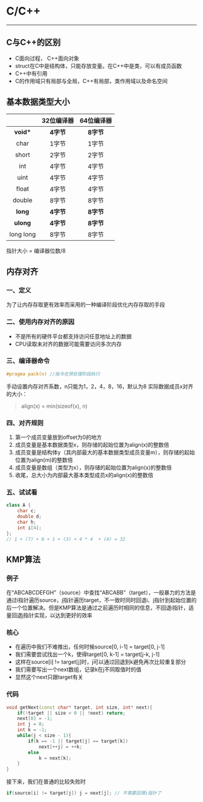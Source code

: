 # C/C++
---
## C与C++的区别
- C面向过程， C++面向对象
- struct在C中是结构体，只能存放变量。在C++中是类，可以有成员函数
- C++中有引用
- C的作用域只有局部与全局，C++有局部，类作用域以及命名空间
## 基本数据类型大小
|| 32位编译器 | 64位编译器 |
|:--:|:--:|:--:|
| **void\*** | **4字节** | **8字节** |
| char | 1字节 | 1字节 |
| short | 2字节 | 2字节 |
| int | 4字节 | 4字节 |
| uint | 4字节 | 4字节 |
| float | 4字节 | 4字节 |
| double | 8字节 | 8字节 |
| **long** | **4字节** | **8字节** |
| **ulong** | **4字节** | **8字节** |
| long long | 8字节 | 8字节 |
指针大小 = 编译器位数/8
## 内存对齐
### 一、定义
为了让内存存取更有效率而采用的一种编译阶段优化内存存取的手段
### 二、使用内存对齐的原因
- 不是所有的硬件平台都支持访问任意地址上的数据
- CPU读取未对齐的数据可能需要访问多次内存
### 三、编译器命令
```c++
#pragma pack(n) //指令在预处理阶段执行
```
手动设置内存对齐系数，n只能为1，2，4，8，16，默认为8
实际数据成员x对齐的大小：
> align(x) = min(sizeof(x), n)
### 四、对齐规则
1. 第一个成员变量放到offset为0的地方
2. 成员变量是基本数据类型x，则存储的起始位置为align(x)的整数倍
3. 成员变量是结构体y（其内部最大的基本数据类型成员变量m），则存储的起始位置为align(m)的整数倍
4. 成员变量是数组（类型为x），则存储的起始位置为align(x)的整数倍
5. 收尾，总大小为内部最大基本类型成员x的align(x)的整数倍
### 五、试试看
```c++
class A {
	char c;
	double d;
	char h;
	int i[4];
};
// 1 + (7) + 8 + 1 + (3) + 4 * 4  + (4) = 32
```
## KMP算法
### 例子
在“ABCABCDEFGH”（source）中查找“ABCABB”（target），一般暴力的方法是通过i指针遍历source，j指针遍历target，不一致时同时回退i、j指针到起始位置的后一个位置解决。但是KMP算法是通过之前遍历时相同的信息，不回退i指针，适量回退j指针实现，以达到更好的效率
### 核心
- 在遍历中我们不难推出，任何时候source[0, i-1] = target[0, j-1]
- 我们需要尝试找出一个k，使得target[0, k-1] = target[j-k, j-1]
- 这样在source[i] != target[j]时，j可以通过回退到k避免再次比较重复部分
- 我们需要写出一个next数组，记录k在j不同取值时的值
- 显然这个next只跟target有关
### 代码
```c++
void getNext(const char* target, int size, int* next){
	if(!target || size < 0 || !next) return;
	next[0] = -1;
	int j = 0;
	int k = -1;
	while(j < size - 1){
		if(k == -1 || target[j] == target[k])
			next[++j] = ++k;
		else
			k = next[k];
	}
}
```
接下来，我们在普通的比较失败时
```c++
if(source[i] != target[j]) j = next[j]; // 不需要回溯i指针了
```